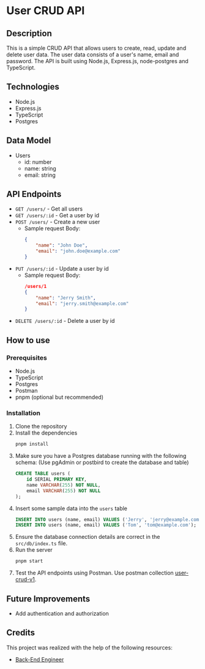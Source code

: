# User CRUD API

## Description

This is a simple CRUD API that allows users to create, read, update and delete user data. The user data consists of a user's name, email and password. The API is built using Node.js, Express.js, node-postgres and TypeScript.

## Technologies

- Node.js
- Express.js
- TypeScript
- Postgres

## Data Model

- Users
  - id: number
  - name: string
  - email: string

## API Endpoints

- `GET /users/` - Get all users
- `GET /users/:id` - Get a user by id
- `POST /users/` - Create a new user
    - Sample request Body: 
        ```json
        {
            "name": "John Doe",
            "email": "john.doe@example.com"
        }
        ```
- `PUT /users/:id` - Update a user by id
    - Sample request Body: 
        ```json
        /users/1
        {
            "name": "Jerry Smith",
            "email": "jerry.smith@example.com"
        }
        ```
- `DELETE /users/:id` - Delete a user by id

## How to use

### Prerequisites

- Node.js
- TypeScript
- Postgres
- Postman
- pnpm (optional but recommended)

### Installation

1. Clone the repository
2. Install the dependencies
    ```bash
    pnpm install
    ```
3. Make sure you have a Postgres database running with the following schema: (Use pgAdmin or postbird to create the database and table)
    ```sql
    CREATE TABLE users (
        id SERIAL PRIMARY KEY,
        name VARCHAR(255) NOT NULL,
        email VARCHAR(255) NOT NULL
    );
    ```
4.  Insert some sample data into the `users` table
    ```sql
    INSERT INTO users (name, email) VALUES ('Jerry', 'jerry@example.com');
    INSERT INTO users (name, email) VALUES ('Tom', 'tom@example.com');
    ```
5. Ensure the database connection details are correct in the `src/db/index.ts` file.
6. Run the server
    ```bash
    pnpm start
    ```
7. Test the API endpoints using Postman. Use postman collection [user-crud-v1](./user-crud-v1.postman_collection.json).

## Future Improvements

- Add authentication and authorization

## Credits

This project was realized with the help of the following resources:
- [Back-End Engineer](https://www.codecademy.com/learn/paths/back-end-engineer-career-path)